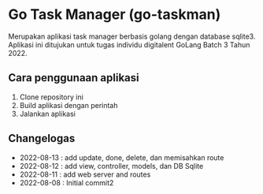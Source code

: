 # Go Task Manager (go-taskman)

Merupakan aplikasi task manager berbasis golang dengan database sqlite3. Aplikasi ini ditujukan untuk tugas individu digitalent GoLang Batch 3 Tahun 2022.

## Cara penggunaan aplikasi
1. Clone repository ini
2. Build aplikasi dengan perintah
3. Jalankan aplikasi


## Changelogas
- 2022-08-13 : add update, done, delete, dan memisahkan route
- 2022-08-12 : add view, controller, models, dan DB Sqlite
- 2022-08-11 : add web server and routes
- 2022-08-08 : Initial commit2
